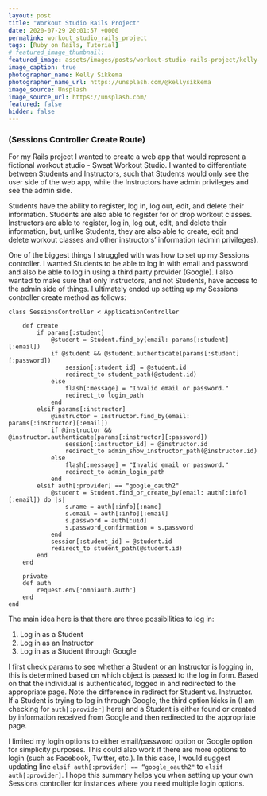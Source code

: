 ```yaml
---
layout: post
title: "Workout Studio Rails Project"
date: 2020-07-29 20:01:57 +0000
permalink: workout_studio_rails_project
tags: [Ruby on Rails, Tutorial]
# featured_image_thumbnail:
featured_image: assets/images/posts/workout-studio-rails-project/kelly-sikkema-IZOAOjvwhaM-unsplash.jpg
image_caption: true
photographer_name: Kelly Sikkema
photographer_name_url: https://unsplash.com/@kellysikkema
image_source: Unsplash
image_source_url: https://unsplash.com/
featured: false
hidden: false
---
```


### (Sessions Controller Create Route)

For my Rails project I wanted to create a web app that would represent a fictional workout studio - Sweat Workout Studio. I wanted to differentiate between Students and Instructors, such that Students would only see the user side of the web app, while the Instructors have admin privileges and see the admin side.

Students have the ability to register, log in, log out, edit, and delete their information. Students are also able to register for or drop workout classes. Instructors are able to register, log in, log out, edit, and delete their information, but, unlike Students, they are also able to create, edit and delete workout classes and other instructors’ information (admin privileges).

One of the biggest things I struggled with was how to set up my Sessions controller. I wanted Students to be able to log in with email and password and also be able to log in using a third party provider (Google). I also wanted to make sure that only Instructors, and not Students, have access to the admin side of things. I ultimately ended up setting up my Sessions controller create method as follows:

```
class SessionsController < ApplicationController

    def create
        if params[:student]
            @student = Student.find_by(email: params[:student][:email])
            if @student && @student.authenticate(params[:student][:password])
                session[:student_id] = @student.id
                redirect_to student_path(@student.id)
            else
                flash[:message] = "Invalid email or password."
                redirect_to login_path
            end
        elsif params[:instructor]
            @instructor = Instructor.find_by(email: params[:instructor][:email])
            if @instructor && @instructor.authenticate(params[:instructor][:password])
                session[:instructor_id] = @instructor.id
                redirect_to admin_show_instructor_path(@instructor.id)
            else
                flash[:message] = "Invalid email or password."
                redirect_to admin_login_path
            end
        elsif auth[:provider] == "google_oauth2"
            @student = Student.find_or_create_by(email: auth[:info][:email]) do |s|
                s.name = auth[:info][:name]
                s.email = auth[:info][:email]
                s.password = auth[:uid]
                s.password_confirmation = s.password
            end
            session[:student_id] = @student.id
            redirect_to student_path(@student.id)
        end
    end

    private
    def auth
        request.env['omniauth.auth']
    end
end
```

The main idea here is that there are three possibilities to log in:

1. Log in as a Student
2. Log in as an Instructor
3. Log in as a Student through Google

I first check params to see whether a Student or an Instructor is logging in, this is determined based on which object is passed to the log in form. Based on that the individual is authenticated, logged in and redirected to the appropriate page. Note the difference in redirect for Student vs. Instructor. If a Student is trying to log in through Google, the third option kicks in (I am checking for `auth[:provider]` here) and a Student is either found or created by information received from Google and then redirected to the appropriate page.

I limited my login options to either email/password option or Google option for simplicity purposes. This could also work if there are more options to login (such as Facebook, Twitter, etc.). In this case, I would suggest updating line `elsif auth[:provider] == “google_oauth2"` to `elsif auth[:provider]`. I hope this summary helps you when setting up your own Sessions controller for instances where you need multiple login options.
